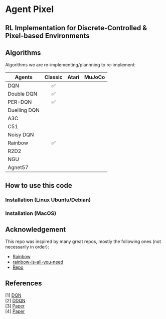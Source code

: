 # Agent Pixel

## RL Implementation for Discrete-Controlled & Pixel-based Environments

## Algorithms
Algorithms we are re-implementing/plannning to re-implement:

| Agents | Classic | Atari | MuJoCo |
| --- | :---: | :---: | :---: |
| DQN | ✅ |  |  |
| Double DQN | ✅ |  |  |
| PER-DQN | ✅ |  |  |
| Duelling DQN |  |  |  |
| A3C |  |  |  |
| C51 |  |  |  |
| Noisy DQN |  |  |  |
| Rainbow | ✅ |  |  |
| R2D2 |  |  |  |
| NGU |  |  |  |
| Agnet57 |  |  |  |

## How to use this code
### Installation (Linux Ubuntu/Debian)

### Installation (MacOS)


## Acknowledgement
This repo was inspired by many great repos, mostly the following ones (not necessarily in order):
- [Rainbow](https://github.com/Kaixhin/Rainbow)
- [rainbow-is-all-you-need](https://github.com/Curt-Park/rainbow-is-all-you-need/)
- [Repo](https://)

## References 

[1] [DQN](https://)  
[2] [DDQN](https://)  
[3] [Paper](https://)  
[4] [Paper](https://)  
